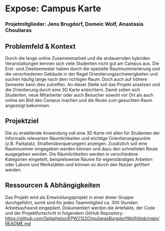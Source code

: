 # Expose: Campus Karte
### Projetmitglieder: Jens Brugdorf, Domeic Wolf, Anastasia Chouliaras

## Problemfeld & Kontext
Durch die lange online Zusammenarbeit und die andauernden hybriden Veranstaltungen kennen sich viele Studenten nicht gut am Campus aus. Die Erst- und Zweitsemester haben durch die spezielle Raumnummerierung und die verschiedenen Gebäude in der Regel Orientierungsschwierigkeiten und suchen häufig lange nach dem richtigen Raum. Doch auch auf höhere Semester kann dies zutreffen.
An dieser Stelle soll das Projekt ansetzen und die Orientierung durch eine 3D Karte erleichtern. 
Damit sollen sich Studenten, neue Mitarbeiter oder auch Besucher sowohl vor Ort als auch online ein Bild des Campus machen und die Route zum gesuchten Raum angezeigt bekommen.

## Projektziel
Die zu erstellende Anwendung soll eine 3D Karte mit allen für Studenten der Informatik relevanten Räumlichkeiten und wichtige Orientierungspunkte (z.B. Parkplatz, Straßenüberquerungen) anzeigen. 
Zusätzlich soll eine Raumnummer eingegeben werden können und dazu den schnellsten Route ausgegeben werden. 
Die Räumlichkeiten werden in verschiedene Kategorien eingeteilt, beispielsweise Räume für eigenständiges Arbeiten oder Labore und Werkstätten und können so durch den Nutzer gefiltert werden.

## Ressourcen & Abhängigkeiten
Das Projekt wird als Entwicklungsprojekt in einer dreier Gruppe durchgeführt, somit sind für jedes Teammitglied ca. 300 Stunden Arbeitsaufwand eingeplant.
Dokumentiert werden die Artefakte, der Code und der Projektfortschritt in folgendem GitHub Repository: https://github.com/Splashpixx/EPW2122ChouliarasBurgdorfWolf/blob/main/README.md


